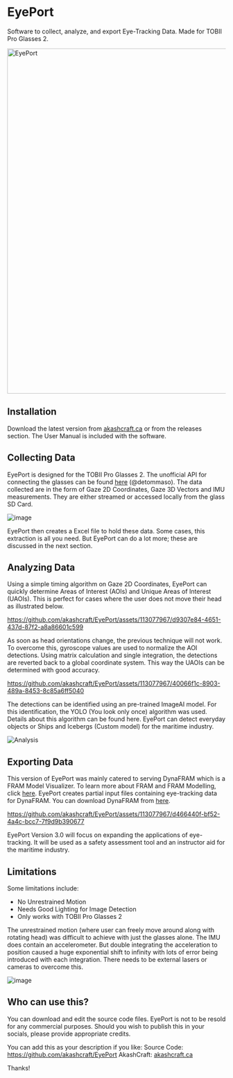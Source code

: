# EyePort
Software to collect, analyze, and export Eye-Tracking Data. Made for TOBII Pro Glasses 2.

<img width="795" alt="EyePort" src="https://github.com/akashcraft/EyePort/assets/113077967/4dc4d6e3-5482-46a0-8f7b-78667bd4d46d">

## Installation
Download the latest version from [akashcraft.ca](https://akashcraft.ca/eyeport.html) or from the releases section. The User Manual is included with the software.

## Collecting Data
EyePort is designed for the TOBII Pro Glasses 2. The unofficial API for connecting the glasses can be found [here](https://github.com/ddetommaso/TobiiGlassesPyController) (@detommaso). The data collected are in the form of Gaze 2D Coordinates, Gaze 3D Vectors and IMU measurements. They are either streamed or accessed locally from the glass SD Card.

![image](https://github.com/akashcraft/EyePort/assets/113077967/73a34fd2-1718-49dc-a6a5-4273f656c2e6)

EyePort then creates a Excel file to hold these data. Some cases, this extraction is all you need. But EyePort can do a lot more; these are discussed in the next section.

## Analyzing Data
Using a simple timing algorithm on Gaze 2D Coordinates, EyePort can quickly determine Areas of Interest (AOIs) and Unique Areas of Interest (UAOIs). This is perfect for cases where the user does not move their head as illustrated below.

https://github.com/akashcraft/EyePort/assets/113077967/d9307e84-4651-437d-87f2-a8a86601c599

As soon as head orientations change, the previous technique will not work. To overcome this, gyroscope values are used to normalize the AOI detections. Using matrix calculation and single integration, the detections are reverted back to a global coordinate system. This way the UAOIs can be determined with good accuracy.

https://github.com/akashcraft/EyePort/assets/113077967/40066f1c-8903-489a-8453-8c85a6ff5040

The detections can be identified using an pre-trained ImageAI model. For this identification, the YOLO (You look only once) algorithm was used. Details about this algorithm can be found here. EyePort can detect everyday objects or Ships and Icebergs (Custom model) for the maritime industry.

![Analysis](https://github.com/akashcraft/EyePort/assets/113077967/ae227c9e-9927-4794-a0e2-b9929fdaeea8)

## Exporting Data
This version of EyePort was mainly catered to serving DynaFRAM which is a FRAM Model Visualizer. To learn more about FRAM and FRAM Modelling, click [here](https://opencv-tutorial.readthedocs.io/en/latest/yolo/yolo.html). EyePort creates partial input files containing eye-tracking data for DynaFRAM. You can download DynaFRAM from [here](https://www.engr.mun.ca/~d.smith/dynafram.html).

https://github.com/akashcraft/EyePort/assets/113077967/d466440f-bf52-4a4c-bcc7-7f9d9b390677

EyePort Version 3.0 will focus on expanding the applications of eye-tracking. It will be used as a safety assessment tool and an instructor aid for the maritime industry.

## Limitations
Some limitations include:
- No Unrestrained Motion
- Needs Good Lighting for Image Detection
- Only works with TOBII Pro Glasses 2

The unrestrained motion (where user can freely move around along with rotating head) was difficult to achieve with just the glasses alone. The IMU does contain an accelerometer. But double integrating the acceleration to position caused a huge exponential shift to infinity with lots of error being introduced with each integration. There needs to be external lasers or cameras to overcome this.

![image](https://github.com/akashcraft/EyePort/assets/113077967/044d6650-bc5a-4cfd-a3f9-192879a09c2a)


## Who can use this?
You can download and edit the source code files. EyePort is not to be resold for any commercial purposes.
Should you wish to publish this in your socials, please provide appropriate credits.  

You can add this as your description if you like:
Source Code: https://github.com/akashcraft/EyePort 
AkashCraft: [akashcraft.ca](https://akashcraft.ca)  

Thanks!
